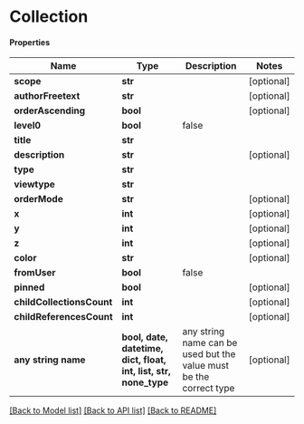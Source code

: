 # Collection

#### Properties
Name | Type | Description | Notes
------------ | ------------- | ------------- | -------------
**scope** | **str** |  | [optional] 
**authorFreetext** | **str** |  | [optional] 
**orderAscending** | **bool** |  | [optional] 
**level0** | **bool** | false | 
**title** | **str** |  | 
**description** | **str** |  | [optional] 
**type** | **str** |  | 
**viewtype** | **str** |  | 
**orderMode** | **str** |  | [optional] 
**x** | **int** |  | [optional] 
**y** | **int** |  | [optional] 
**z** | **int** |  | [optional] 
**color** | **str** |  | [optional] 
**fromUser** | **bool** | false | 
**pinned** | **bool** |  | [optional] 
**childCollectionsCount** | **int** |  | [optional] 
**childReferencesCount** | **int** |  | [optional] 
**any string name** | **bool, date, datetime, dict, float, int, list, str, none_type** | any string name can be used but the value must be the correct type | [optional]

[[Back to Model list]](../README.md#documentation-for-models) [[Back to API list]](../README.md#documentation-for-api-endpoints) [[Back to README]](../README.md)

